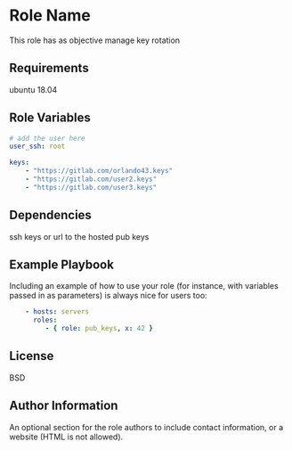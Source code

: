 Role Name
=========

This role has as objective manage key rotation

Requirements
------------

ubuntu 18.04

Role Variables
--------------

```yaml
# add the user here
user_ssh: root

keys:
    - "https://gitlab.com/orlando43.keys"
    - "https://gitlab.com/user2.keys"
    - "https://gitlab.com/user3.keys"
```

Dependencies
------------

ssh keys or url to the hosted pub keys

Example Playbook
----------------

Including an example of how to use your role (for instance, with variables
passed in as parameters) is always nice for users too:

```yaml
    - hosts: servers
      roles:
         - { role: pub_keys, x: 42 }
```

License
-------

BSD

Author Information
------------------

An optional section for the role authors to include contact information, or a
website (HTML is not allowed).
